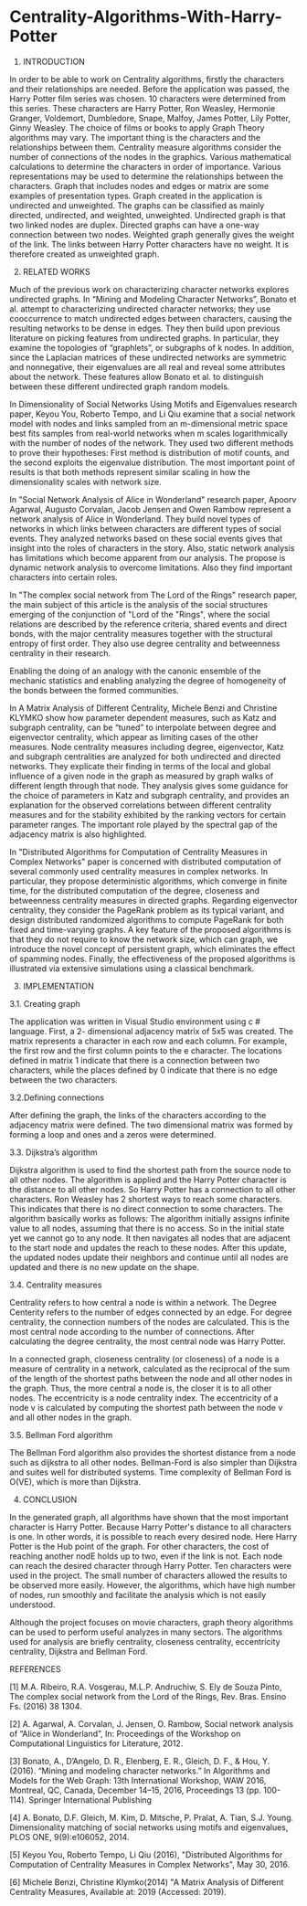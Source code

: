 # Centrality-Algorithms-With-Harry-Potter


1. INTRODUCTION

  In order to be able to work on Centrality algorithms, firstly the characters and their relationships are needed. Before the application was passed, the Harry Potter film series was chosen. 10
characters were determined from this series. These characters are Harry Potter, Ron Weasley, Hermonie Granger, Voldemort, Dumbledore, Snape, Malfoy, James Potter, Lily Potter, Ginny
Weasley. The choice of films or books to apply Graph Theory algorithms may vary. The important thing is the characters and the relationships between them. Centrality measure algorithms consider
the number of connections of the nodes in the graphics. Various mathematical calculations to determine the characters in order of importance. Various representations may be used to determine
the relationships between the characters. Graph that includes nodes and edges or matrix are some examples of presentation types. Graph created in the application is undirected and unweighted. The
graphs can be classified as mainly directed, undirected, and weighted, unweighted. Undirected graph is that two linked nodes are duplex. Directed graphs can have a one-way connection between
two nodes. Weighted graph generally gives the weight of the link. The links between Harry Potter characters have no weight. It is therefore created as unweighted graph.

2. RELATED WORKS

  Much of the previous work on characterizing character networks explores undirected graphs. In “Mining and Modeling Character Networks”, Bonato et al. attempt to characterizing undirected
character networks; they use cooccurrence to match undirected edges between characters, causing the resulting networks to be dense in edges. They then build upon previous literature on picking
features from undirected graphs. In particular, they examine the topologies of “graphlets”, or subgraphs of k nodes. In addition, since the Laplacian matrices of these undirected networks are
symmetric and nonnegative, their eigenvalues are all real and reveal some attributes about the network. These features allow Bonato et al. to distinguish between these different undirected graph
random models.

  In Dimensionality of Social Networks Using Motifs and Eigenvalues research paper, Keyou You, Roberto Tempo, and Li Qiu examine that a social network model with nodes and links
sampled from an m-dimensional metric space best fits samples from real-world networks when m scales logarithmically with the number of nodes of the network. They used two different methods 
to prove their hypotheses: First method is distribution of motif counts, and the second exploits the eigenvalue distribution. The most important point of results is that both methods represent similar
scaling in how the dimensionality scales with network size.

  In "Social Network Analysis of Alice in Wonderland" research paper, Apoorv Agarwal, Augusto Corvalan, Jacob Jensen and Owen Rambow represent a network analysis of Alice in
Wonderland. They build novel types of networks in which links between characters are different types of social events. They analyzed networks based on these social events gives that insight into
the roles of characters in the story. Also, static network analysis has limitations which become apparent from our analysis. The propose is dynamic network analysis to overcome limitations. Also
they find important characters into certain roles.

  In "The complex social network from The Lord of the Rings" research paper, the main subject of this article is the analysis of the social structures emerging of the conjunction of "Lord of the
"Rings", where the social relations are described by the reference criteria, shared events and direct bonds, with the major centrality measures together with the structural entropy of first order. They
also use degree centrality and betweenness centrality in their research. 

  Enabling the doing of an analogy with the canonic ensemble of the mechanic statistics and enabling analyzing the degree of homogeneity of the bonds between the formed communities.

  In A Matrix Analysis of Different Centrality, Michele Benzi and Christine KLYMKO show how parameter dependent measures, such as Katz and subgraph centrality, can be “tuned” to
interpolate between degree and eigenvector centrality, which appear as limiting cases of the other measures. Node centrality measures including degree, eigenvector, Katz and subgraph centralities
are analyzed for both undirected and directed networks. They explicate their finding in terms of the local and global influence of a given node in the graph as measured by graph walks of different
length through that node. They analysis gives some guidance for the choice of parameters in Katz and subgraph centrality, and provides an explanation for the observed correlations between
different centrality measures and for the stability exhibited by the ranking vectors for certain parameter ranges. The important role played by the spectral gap of the adjacency matrix is also
highlighted.

  In "Distributed Algorithms for Computation of Centrality Measures in Complex Networks" paper is concerned with distributed computation of several commonly used centrality measures in
complex networks. In particular, they propose deterministic algorithms, which converge in finite time, for the distributed computation of the degree, closeness and betweenness centrality measures
in directed graphs. Regarding eigenvector centrality, they consider the PageRank problem as its typical variant, and design distributed randomized algorithms to compute PageRank for both fixed
and time-varying graphs. A key feature of the proposed algorithms is that they do not require to know the network size, which can graph, we introduce the novel concept of persistent graph, which
eliminates the effect of spamming nodes. Finally, the effectiveness of the proposed algorithms is illustrated via extensive simulations using a classical benchmark.

3. IMPLEMENTATION

3.1. Creating graph

  The application was written in Visual Studio environment using c # language. First, a 2- dimensional adjacency matrix of 5x5 was created. The matrix represents a character in each row
and each column. For example, the first row and the first column points to the e character. The locations defined in matrix 1 indicate that there is a connection between two characters, while the
places defined by 0 indicate that there is no edge between the two characters.


3.2.Defining connections

  After defining the graph, the links of the characters according to the adjacency matrix were defined. The two dimensional matrix was formed by forming a loop and ones and a zeros were
determined.


3.3. Dijkstra’s algorithm

  Dijkstra algorithm is used to find the shortest path from the source node to all other nodes. The algorithm is applied and the Harry Potter character is the distance to all other nodes. So Harry Potter has a connection to all other characters. Ron Weasley has 2 shortest
ways to reach some characters. This indicates that there is no direct connection to some characters. The algorithm basically works as follows: The algorithm initially assigns infinite value to all
nodes, assuming that there is no access. So in the initial state yet we cannot go to any node. It then navigates all nodes that are adjacent to the start node and updates the reach to these nodes. After
this update, the updated nodes update their neighbors and continue until all nodes are updated and there is no new update on the shape.

3.4. Centrality measures

  Centrality refers to how central a node is within a network. The Degree Centerity refers to the number of edges connected by an edge. For degree centrality, the connection numbers of the nodes
are calculated. This is the most central node according to the number of connections. After calculating the degree centrality, the most central node was Harry Potter.

  In a connected graph, closeness centrality (or closeness) of a node is a measure of centrality in a network, calculated as the reciprocal of the sum of the length of the shortest paths between the 
node and all other nodes in the graph. Thus, the more central a node is, the closer it is to all other nodes. The eccentricity is a node centrality index. The eccentricity of a node v is calculated by computing the shortest path between the node v
and all other nodes in the graph.

3.5. Bellman Ford algorithm

The Bellman Ford algorithm also provides the shortest distance from a node such as dijkstra to all other nodes. Bellman-Ford is also simpler than Dijkstra and suites well for distributed systems. Time
complexity of Bellman Ford is O(VE), which is more than Dijkstra.

4. CONCLUSION
  
  In the generated graph, all algorithms have shown that the most important character is Harry Potter. Because Harry Potter's distance to all characters is one. In other words, it is possible to reach
every desired node. Here Harry Potter is the Hub point of the graph. For other characters, the cost of reaching another nodE holds up to two, even if the link is not. Each node can reach the desired
character through Harry Potter. Ten characters were used in the project. The small number of characters allowed the results to be observed more easily. However, the algorithms, which have
high number of nodes, run smoothly and facilitate the analysis which is not easily understood.

  Although the project focuses on movie characters, graph theory algorithms can be used to perform useful analyzes in many sectors. The algorithms used for analysis are briefly centrality, closeness centrality, eccentricity
centrality, Dijkstra and Bellman Ford.

REFERENCES

[1] M.A. Ribeiro, R.A. Vosgerau, M.L.P. Andruchiw, S. Ely de Souza Pinto, The complex social network from the
Lord of the Rings, Rev. Bras. Ensino Fs. (2016) 38 1304.

[2] A. Agarwal, A. Corvalan, J. Jensen, O. Rambow, Social network analysis of “Alice in Wonderland”, In:
Proceedings of the Workshop on Computational Linguistics for Literature, 2012.

[3] Bonato, A., D’Angelo, D. R., Elenberg, E. R., Gleich, D. F., & Hou, Y. (2016). “Mining and modeling character
networks.” In Algorithms and Models for the Web Graph: 13th International Workshop, WAW 2016, Montreal, QC,
Canada, December 14–15, 2016, Proceedings 13 (pp. 100- 114). Springer International Publishing

[4] A. Bonato, D.F. Gleich, M. Kim, D. Mitsche, P. Pralat, A. Tian, S.J. Young. Dimensionality matching of social
networks using motifs and eigenvalues, PLOS ONE, 9(9):e106052, 2014.

[5] Keyou You, Roberto Tempo, Li Qiu (2016), "Distributed Algorithms for Computation of Centrality Measures
in Complex Networks", May 30, 2016.

[6] Michele Benzi, Christine Klymko(2014) "A Matrix Analysis of Different Centrality Measures, Available at:
2019 (Accessed: 2019).
